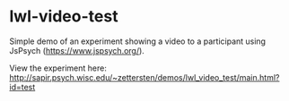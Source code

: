 # lwl-video-test

Simple demo of an experiment showing a video to a participant using JsPsych (https://www.jspsych.org/).

View the experiment here:
http://sapir.psych.wisc.edu/~zettersten/demos/lwl_video_test/main.html?id=test
